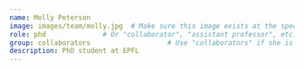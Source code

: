 ```yaml
---
name: Molly Peterson
image: images/team/molly.jpg  # Make sure this image exists at the specified path
role: phd              # Or "collaborator", "assistant professor", etc.
group: collaborators                   # Use "collaborators" if she is a collaborator
description: PhD student at EPFL
---
```

